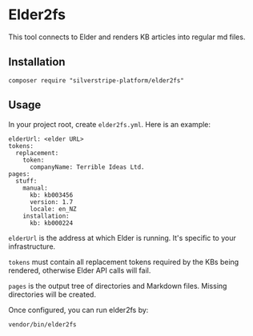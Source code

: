 # Elder2fs

This tool connects to Elder and renders KB articles into regular md files.

## Installation

	composer require "silverstripe-platform/elder2fs"

## Usage

In your project root, create `elder2fs.yml`. Here is an example:

	elderUrl: <elder URL>
	tokens:
	  replacement:
	    token:
	      companyName: Terrible Ideas Ltd.
	pages:
	  stuff:
	    manual:
	      kb: kb003456
	      version: 1.7
	      locale: en_NZ
        installation:
          kb: kb000224

`elderUrl` is the address at which Elder is running. It's specific to your infrastructure.

`tokens` must contain all replacement tokens required by the KBs being rendered, otherwise Elder API calls will fail.

`pages` is the output tree of directories and Markdown files. Missing directories will be created.

Once configured, you can run elder2fs by:

	vendor/bin/elder2fs
